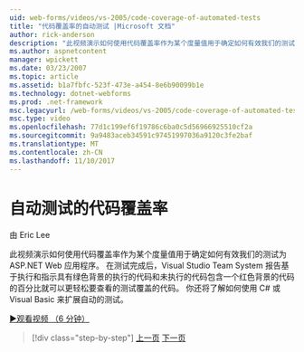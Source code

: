 ```yaml
---
uid: web-forms/videos/vs-2005/code-coverage-of-automated-tests
title: "代码覆盖率的自动测试 |Microsoft 文档"
author: rick-anderson
description: "此视频演示如何使用代码覆盖率作为某个度量值用于确定如何有效我们的测试为 ASP.NET Web 应用程序。 在测试完成后具有 com..."
ms.author: aspnetcontent
manager: wpickett
ms.date: 03/23/2007
ms.topic: article
ms.assetid: b1a7fbfc-523f-473e-a454-8e6b90099b1e
ms.technology: dotnet-webforms
ms.prod: .net-framework
msc.legacyurl: /web-forms/videos/vs-2005/code-coverage-of-automated-tests
msc.type: video
ms.openlocfilehash: 77d1c199ef6f19786c6ba0c5d56966925510cf2a
ms.sourcegitcommit: 9a9483aceb34591c97451997036a9120c3fe2baf
ms.translationtype: MT
ms.contentlocale: zh-CN
ms.lasthandoff: 11/10/2017
---
```

<a name="code-coverage-of-automated-tests"></a>自动测试的代码覆盖率
====================
由 Eric Lee

此视频演示如何使用代码覆盖率作为某个度量值用于确定如何有效我们的测试为 ASP.NET Web 应用程序。 在测试完成后，Visual Studio Team System 报告基于执行和指示具有绿色背景的执行的代码和未执行的代码包含一个红色背景的代码的百分比就可以更轻松要查看的测试覆盖的代码。 你还将了解如何使用 C# 或 Visual Basic 来扩展自动的测试。

[&#9654;观看视频 （6 分钟）](https://channel9.msdn.com/Blogs/ASP-NET-Site-Videos/code-coverage-of-automated-tests)

>[!div class="step-by-step"]
[上一页](measuring-the-business-value-of-ajax.md)
[下一页](custom-extraction-rules-and-coded-web-tests.md)
